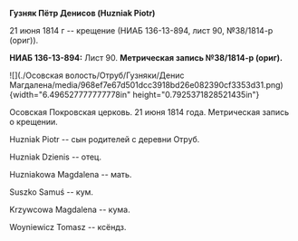 **Гузняк Пётр Денисов (Huzniak Piotr)**

21 июня 1814 г -- крещение (НИАБ 136-13-894, лист 90, №38/1814-р
(ориг)).

**НИАБ 136-13-894:** Лист 90. **Метрическая запись №38/1814-р (ориг).**

![](./Осовская волость/Отруб/Гузняки/Денис Магдалена/media/968ef7e67d501dcc3918bd26e082390cf3353d31.png){width="6.496527777777778in"
height="0.7925371828521435in"}

Осовская Покровская церковь. 21 июня 1814 года. Метрическая запись о
крещении.

Huzniak Piotr -- сын родителей с деревни Отруб.

Huzniak Dzienis -- отец.

Huzniakowa Magdalena -- мать.

Suszko Samuś -- кум.

Krzywcowa Magdalena -- кума.

Woyniewicz Tomasz -- ксёндз.
